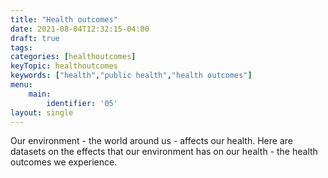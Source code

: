 ```yaml
---
title: "Health outcomes"
date: 2021-08-04T12:32:15-04:00
draft: true
tags: 
categories: [healthoutcomes]
keyTopic: healthoutcomes
keywords: ["health","public health","health outcomes"]
menu:
    main:
        identifier: '05'
layout: single
---
```


Our environment - the world around us - affects our health. Here are datasets on the effects that our environment has on our health - the health outcomes we experience. 
